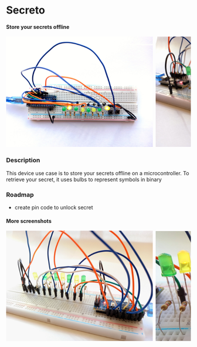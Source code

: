 # Secreto

#### Store your secrets offline

<pre><img src="/images/secreto2.jpg" width="400"/> <img src="/images/secreto3.jpg" width="400"/></pre>

### Description

This device use case is to store your secrets offline on a microcontroller. To retrieve your secret, it uses bulbs to represent symbols in binary

### Roadmap

- create pin code to unlock secret

#### More screenshots

<pre><img src="/images/secreto1.jpg" width="400"/> <img src="/images/secreto4.jpg" width="400"/> <img src="/images/secreto5.jpg" width="400"/> <img src="/images/secreto6.jpg" width="400"/> <img src="/images/secreto7.jpg" width="400"/></pre>
